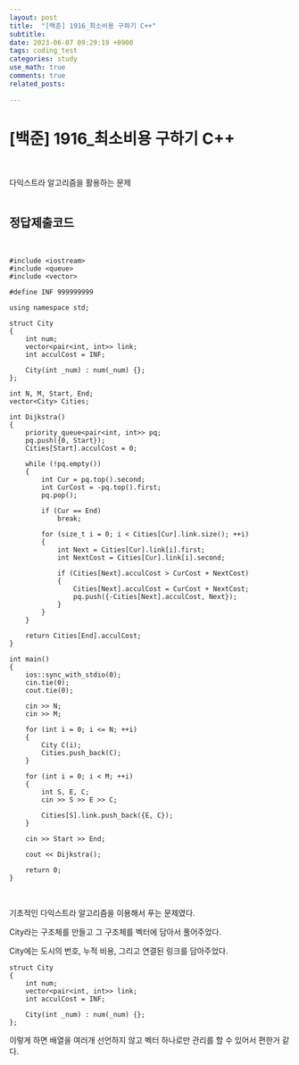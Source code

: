 ```yaml
---
layout: post
title:  "[백준] 1916_최소비용 구하기 C++"
subtitle:   
date: 2023-06-07 09:29:19 +0900
tags: coding_test
categories: study
use_math: true
comments: true
related_posts:

---
```


# [백준] 1916_최소비용 구하기 C++<br/>
<br/>

다익스트라 알고리즘을 활용하는 문제<br/>
<br/>

## 정답제출코드<br/>
<br/>

```
#include <iostream>
#include <queue>
#include <vector>

#define INF 999999999

using namespace std;

struct City
{
    int num;
    vector<pair<int, int>> link;
    int acculCost = INF;

    City(int _num) : num(_num) {};
};

int N, M, Start, End;
vector<City> Cities;

int Dijkstra()
{
    priority_queue<pair<int, int>> pq;
    pq.push({0, Start});
    Cities[Start].acculCost = 0;

    while (!pq.empty())
    {
        int Cur = pq.top().second;
        int CurCost = -pq.top().first;
        pq.pop();

        if (Cur == End)
            break;

        for (size_t i = 0; i < Cities[Cur].link.size(); ++i)
        {
            int Next = Cities[Cur].link[i].first;
            int NextCost = Cities[Cur].link[i].second;

            if (Cities[Next].acculCost > CurCost + NextCost)
            {
                Cities[Next].acculCost = CurCost + NextCost;
                pq.push({-Cities[Next].acculCost, Next});
            }
        }
    }

    return Cities[End].acculCost;
}

int main()
{
    ios::sync_with_stdio(0);
    cin.tie(0);
    cout.tie(0);

    cin >> N;
    cin >> M;

    for (int i = 0; i <= N; ++i)
    {
        City C(i);
        Cities.push_back(C);
    }

    for (int i = 0; i < M; ++i)
    {
        int S, E, C;
        cin >> S >> E >> C;
        
        Cities[S].link.push_back({E, C});
    }

    cin >> Start >> End;

    cout << Dijkstra();

    return 0;
}
```
<br/>

기초적인 다익스트라 알고리즘을 이용해서 푸는 문제였다.<br/>

City라는 구조체를 만들고 그 구조체를 벡터에 담아서 풀어주었다.<br/>

City에는 도시의 번호, 누적 비용, 그리고 연결된 링크를 담아주었다.<br/>

```
struct City
{
    int num;
    vector<pair<int, int>> link;
    int acculCost = INF;

    City(int _num) : num(_num) {};
};
```

이렇게 하면 배열을 여러개 선언하지 않고 벡터 하나로만 관리를 할 수 있어서 편한거 같다.<br/>